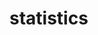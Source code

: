 # statistics

<!--[![Binder](https://mybinder.org/badge_logo.svg)](https://mybinder.org/v2/gh/raph06/statistics/master?urlpath=rstudio)
:point_up: Click the *launch binder* badge-->
